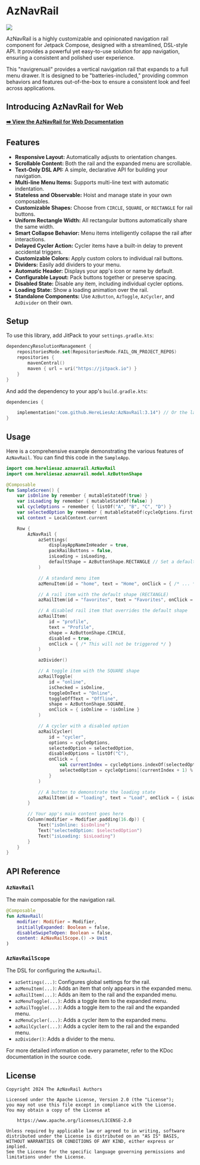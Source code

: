 # AzNavRail

[![](https://jitpack.io/v/HereLiesAz/AzNavRail.svg)](https://jitpack.io/#HereLiesAz/AzNavRail)

AzNavRail is a highly customizable and opinionated navigation rail component for Jetpack Compose, designed with a streamlined, DSL-style API. It provides a powerful yet easy-to-use solution for app navigation, ensuring a consistent and polished user experience.

This "navigrenuail" provides a vertical navigation rail that expands to a full menu drawer. It is designed to be "batteries-included," providing common behaviors and features out-of-the-box to ensure a consistent look and feel across applications.

## Introducing AzNavRail for Web
**[➡️ View the AzNavRail for Web Documentation](./aznavrail-web/README.md)**


## Features

-   **Responsive Layout:** Automatically adjusts to orientation changes.
-   **Scrollable Content:** Both the rail and the expanded menu are scrollable.
-   **Text-Only DSL API:** A simple, declarative API for building your navigation.
-   **Multi-line Menu Items:** Supports multi-line text with automatic indentation.
-   **Stateless and Observable:** Hoist and manage state in your own composables.
-   **Customizable Shapes:** Choose from `CIRCLE`, `SQUARE`, or `RECTANGLE` for rail buttons.
-   **Uniform Rectangle Width:** All rectangular buttons automatically share the same width.
-   **Smart Collapse Behavior:** Menu items intelligently collapse the rail after interactions.
-   **Delayed Cycler Action:** Cycler items have a built-in delay to prevent accidental triggers.
-   **Customizable Colors:** Apply custom colors to individual rail buttons.
-   **Dividers:** Easily add dividers to your menu.
-   **Automatic Header:** Displays your app's icon or name by default.
-   **Configurable Layout:** Pack buttons together or preserve spacing.
-   **Disabled State:** Disable any item, including individual cycler options.
-   **Loading State:** Show a loading animation over the rail.
-   **Standalone Components:** Use `AzButton`, `AzToggle`, `AzCycler`, and `AzDivider` on their own.

## Setup

To use this library, add JitPack to your `settings.gradle.kts`:

```kotlin
dependencyResolutionManagement {
    repositoriesMode.set(RepositoriesMode.FAIL_ON_PROJECT_REPOS)
    repositories {
        mavenCentral()
        maven { url = uri("https://jitpack.io") }
    }
}
```

And add the dependency to your app's `build.gradle.kts`:

```kotlin
dependencies {

    implementation("com.github.HereLiesAz:AzNavRail:3.14") // Or the latest version
}
```

## Usage

Here is a comprehensive example demonstrating the various features of `AzNavRail`. You can find this code in the `SampleApp`.

```kotlin
import com.hereliesaz.aznavrail.AzNavRail
import com.hereliesaz.aznavrail.model.AzButtonShape

@Composable
fun SampleScreen() {
    var isOnline by remember { mutableStateOf(true) }
    var isLoading by remember { mutableStateOf(false) }
    val cycleOptions = remember { listOf("A", "B", "C", "D") }
    var selectedOption by remember { mutableStateOf(cycleOptions.first()) }
    val context = LocalContext.current

    Row {
        AzNavRail {
            azSettings(
                displayAppNameInHeader = true,
                packRailButtons = false,
                isLoading = isLoading,
                defaultShape = AzButtonShape.RECTANGLE // Set a default shape for all rail items
            )

            // A standard menu item
            azMenuItem(id = "home", text = "Home", onClick = { /* ... */ })

            // A rail item with the default shape (RECTANGLE)
            azRailItem(id = "favorites", text = "Favorites", onClick = { /* ... */ })

            // A disabled rail item that overrides the default shape
            azRailItem(
                id = "profile",
                text = "Profile",
                shape = AzButtonShape.CIRCLE,
                disabled = true,
                onClick = { /* This will not be triggered */ }
            )

            azDivider()

            // A toggle item with the SQUARE shape
            azRailToggle(
                id = "online",
                isChecked = isOnline,
                toggleOnText = "Online",
                toggleOffText = "Offline",
                shape = AzButtonShape.SQUARE,
                onClick = { isOnline = !isOnline }
            )

            // A cycler with a disabled option
            azRailCycler(
                id = "cycler",
                options = cycleOptions,
                selectedOption = selectedOption,
                disabledOptions = listOf("C"),
                onClick = {
                    val currentIndex = cycleOptions.indexOf(selectedOption)
                    selectedOption = cycleOptions[(currentIndex + 1) % cycleOptions.size]
                }
            )

            // A button to demonstrate the loading state
            azRailItem(id = "loading", text = "Load", onClick = { isLoading = !isLoading })
        }

        // Your app's main content goes here
        Column(modifier = Modifier.padding(16.dp)) {
            Text("isOnline: $isOnline")
            Text("selectedOption: $selectedOption")
            Text("isLoading: $isLoading")
        }
    }
}
```

## API Reference

### `AzNavRail`

The main composable for the navigation rail.

```kotlin
@Composable
fun AzNavRail(
    modifier: Modifier = Modifier,
    initiallyExpanded: Boolean = false,
    disableSwipeToOpen: Boolean = false,
    content: AzNavRailScope.() -> Unit
)
```

### `AzNavRailScope`

The DSL for configuring the `AzNavRail`.

-   `azSettings(...)`: Configures global settings for the rail.
-   `azMenuItem(...)`: Adds an item that only appears in the expanded menu.
-   `azRailItem(...)`: Adds an item to the rail and the expanded menu.
-   `azMenuToggle(...)`: Adds a toggle item to the expanded menu.
-   `azRailToggle(...)`: Adds a toggle item to the rail and the expanded menu.
-   `azMenuCycler(...)`: Adds a cycler item to the expanded menu.
-   `azRailCycler(...)`: Adds a cycler item to the rail and the expanded menu.
-   `azDivider()`: Adds a divider to the menu.

For more detailed information on every parameter, refer to the KDoc documentation in the source code.

## License

```
Copyright 2024 The AzNavRail Authors

Licensed under the Apache License, Version 2.0 (the "License");
you may not use this file except in compliance with the License.
You may obtain a copy of the License at

    https://www.apache.org/licenses/LICENSE-2.0

Unless required by applicable law or agreed to in writing, software
distributed under the License is distributed on an "AS IS" BASIS,
WITHOUT WARRANTIES OR CONDITIONS OF ANY KIND, either express or implied.
See the License for the specific language governing permissions and
limitations under the License.
```

